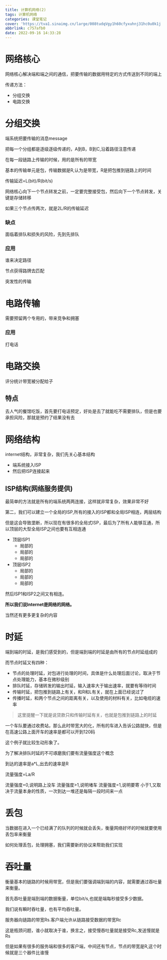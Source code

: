```yaml
---
title: 计算机网络(2)
tags: 计算机网络
categories: 课堂笔记
cover: 'https://tva1.sinaimg.cn/large/008tudqVgy1h60cfyxuhnj31hc0u0k1j.jpg'
abbrlink: c757afb0
date: 2022-09-16 14:33:28
---
```


# 网络核心

网络核心解决端和端之间的通信，把要传输的数据用特定的方式传送到不同的端上

传递方法：

- 分组交换
- 电路交换

# 分组交换

端系统把要传输的消息message

把每一个分组都是逐级逐级传递的，A到B，B到C,沿着路径注意传递

在每一段链路上传输的时候，用的是所有的带宽

基本的传输单元是包，传输数据是R,认为是带宽，R是把包推到链路上的时间

传输延迟=L(bit)/R(bit/s)

网络核心向下一个节点转发之前，一定要完整接受包，然后向下一个节点转发，关键是存储转移

如果三个节点传两次，就是2L/R的传输延迟

### 缺点

面临着排队和损失的风险，先到先排队

### 应用

谁来决定路径

节点获得路牌去匹配

突发性的传输           

# 电路传输

需要预留两个专用的，带来竞争和拥塞

### 应用

打电话

# 电路交换

评分统计带宽被分配给子

## 特点

去人气的餐馆吃饭，首先要打电话预定，好处是去了就能吃不需要排队，但是也要承担风险，那就是预约了结果没有去

# 网络结构

internet结构，非常复杂，我们先关心基本结构

- 端系统接入ISP
- 然后把ISP连接起来

## ISP结构(网络服务提供)

最简单的方法就是所有的端系统两两连接，这样就非常复杂，效果非常不好

第二，我们可以建立一个全局的ISP,所有的接入的ISP都和全局ISP相连，两层结构

但是这会导致垄断，所以现在有很多的全局式ISP，最后为了所有人能够互通，所以顶层的大型全局ISP之间也要有互相连通

- 顶层ISP1
  - 局部的
  - 局部的
  - 局部的
- 顶层ISP2
  - 局部的
  - 局部的
  - 局部的

然后ISP1和ISP2之间又有相连。

**所以我们说Internet是网络的网络。**

当然还有更多更复杂的内容

# 时延

端到端的时延，是我们感受到的，但是端到端的时延是由所有的节点时延组成的

而节点时延又有四种：

- 节点的处理时延，对包进行处理的时间，具体是什么处理后面讨论，取决于节点处理能力，基本在微秒级别
- 排队时延，存储转发的输出时延，输入速率大于输出速率，就要有等待时间
- 传输时延，把包推到链路上有关，和R和L有关，就在上面已经说过了
- 传播时延，和两个节点之间的距离有关，以及使用的材料有关，比如电缆的速率

> 这里提醒一下就是说贷款只和传输时延有关，也就是包推到链路上的时延

一个车队要通过收费站，那么此时带宽大的化，所有的车进入告诉公路就快，但是在高速公路上面开车的速率是都可以开到120码

这个例子就比较生动形象了。

为了解决排队时延的不可琢磨我们要有流量强度这个概念

到达的速率是a*L,出去的速率是R

流量强度=La/R

流量强度=0,说明路上没车
流量强度>1,说明堵车
流量强度=1,说明要寄
小于1,又取决于流量本身的性质，一次到达一堆还是每隔一段时间来一点

# 丢包

当数据在进入一个已经满了的队列的时候就会丢失，衡量网络好坏的时候就要使用丢包率来衡量

如何处理丢包，处理拥塞，我们需要新的协议来帮助我们实现

# 吞吐量

衡量基本的链路的时候用带宽，但是我们要强调端到端的内容，就需要通过吞吐量来衡量。

首先吞吐量是端到端的数据衡量，单位bit/s,也就是端每秒接受多少数据。

我们说有瞬时吞吐量，也有平均吞吐量。

服务器向链路的带宽Rs.客户端允许从链路接受数据的带宽Rc

这是瓶颈问题，谁小就取决于谁，换言之，接受慢吞吐量就是接受Rc,发送慢就是Rs

但是如果有很多的服务端和很多的客户端，中间还有节点，节点的带宽是R,这个时候就是三个器件比谁慢
